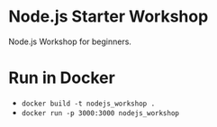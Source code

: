 # Node.js Starter Workshop

Node.js Workshop for beginners.

# Run in Docker

- `docker build -t nodejs_workshop .`
- `docker run -p 3000:3000 nodejs_workshop`

